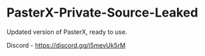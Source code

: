 
# PasterX-Private-Source-Leaked

Updated version of PasterX, ready to use.

Discord - https://discord.gg/j5mevUk5rM
                                                                  